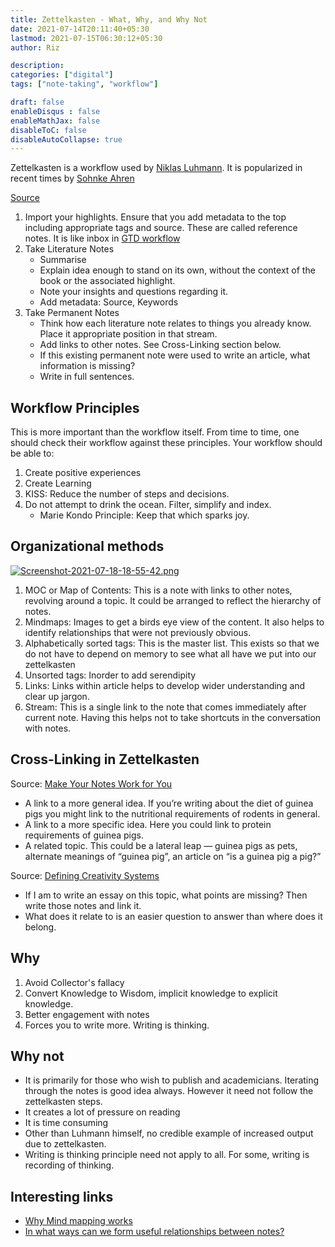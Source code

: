 ```yaml
---
title: Zettelkasten - What, Why, and Why Not
date: 2021-07-14T20:11:40+05:30
lastmod: 2021-07-15T06:30:12+05:30
author: Riz

description: 
categories: ["digital"]
tags: ["note-taking", "workflow"]

draft: false
enableDisqus : false
enableMathJax: false
disableToC: false
disableAutoCollapse: true
---
```


Zettelkasten is a workflow used by [Niklas Luhmann][1]. It is popularized in recent times by [Sohnke Ahren][2]

[Source][4]

1. Import your highlights. Ensure that you add metadata to the top including appropriate tags and source. These are called reference notes. It is like inbox in [GTD workflow][3]
2. Take Literature Notes
      - Summarise
      - Explain idea  enough to stand on its own, without the context of the book or the associated highlight.
      - Note your insights and questions regarding it.
      - Add metadata: Source, Keywords
3. Take Permanent Notes
      - Think how each literature note relates to things you already know. Place it appropriate position in that stream. 
      - Add links to other notes. See Cross-Linking section below. 
      - If this existing permanent note were used to write an article, what information is missing?
      - Write in full sentences.

## Workflow Principles
This is more important than the workflow itself. From time to time, one should check their workflow against these principles. Your workflow should be able to: 

1. Create positive experiences
2. Create Learning
3. KISS: Reduce the number of steps and decisions.
4. Do not attempt to drink the ocean. Filter, simplify and index.
      - Marie Kondo Principle: Keep that which sparks joy. 

## Organizational methods

[![Screenshot-2021-07-18-18-55-42.png](https://i.postimg.cc/rs0bwq3V/Screenshot-2021-07-18-18-55-42.png)](https://postimg.cc/zHNpdYq6)

1. MOC or Map of Contents: This is a note with links to other notes, revolving around a topic. It could be arranged to reflect the hierarchy of notes.
1. Mindmaps: Images to get a birds eye view of the content. It also helps to identify relationships that were not previously obvious. 
1. Alphabetically sorted tags: This is the master list. This exists so that we do not have to depend on memory to see what all have we put into our zettelkasten
1. Unsorted tags: Inorder to add serendipity
1. Links: Links within article helps to develop wider understanding and clear up jargon.
1. Stream: This is a single link to the note that comes immediately after current note. Having this helps not to take shortcuts in the conversation with notes.


## Cross-Linking in Zettelkasten

Source: [Make Your Notes Work for You][5]

- A link to a more general idea. If you’re writing about the diet of guinea pigs you might link to the nutritional requirements of rodents in general.
- A link to a more specific idea. Here you could link to protein requirements of guinea pigs.
- A related topic. This could be a lateral leap — guinea pigs as pets, alternate meanings of “guinea pig”, an article on “is a guinea pig a pig?”

Source: [Defining Creativity Systems][6]

- If I am to write an essay on this topic, what points are missing? Then write those notes and link it.
- What does it relate to is an easier question to answer than where does it belong.


## Why

1. Avoid Collector's fallacy
2. Convert Knowledge to Wisdom, implicit knowledge to explicit knowledge.
3. Better engagement with notes
4. Forces you to write more. Writing is thinking.

## Why not

- It is primarily for those who wish to publish and academicians. Iterating through the notes is good idea always. However it need not follow the zettelkasten steps.
- It creates a lot of pressure on reading
- It is time consuming
- Other than Luhmann himself, no credible example of increased output due to zettelkasten.
- Writing is thinking principle need not apply to all. For some, writing is recording of thinking.

## Interesting links
- [Why Mind mapping works][7]
- [In what ways can we form useful relationships between notes?][8]

[1]: https://en.wikipedia.org/wiki/Niklas_Luhmann
[2]: https://twitter.com/soenke_ahrens?lang=en
[3]: https://todoist.com/productivity-methods/getting-things-done
[4]: https://youtu.be/ljyo_WAJevQ?t=73
[5]: https://philhoutz.medium.com/make-your-notes-work-for-you-the-secret-sauce-of-zettelkasten-cb901a3cce00
[6]: http://evantravers.com/articles/2021/03/08/defining-creativity-systems/
[7]: https://thefocuscourse.com/why-mind-mapping-works/
[8]: https://medium.com/@nickmilo22/in-what-ways-can-we-form-useful-relationships-between-notes-9b9ec46973c6